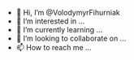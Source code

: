- 👋 Hi, I’m @VolodymyrFihurniak
- 👀 I’m interested in ...
- 🌱 I’m currently learning ...
- 💞️ I’m looking to collaborate on ...
- 📫 How to reach me ...

<!---
VolodymyrFihurniak/VolodymyrFihurniak is a ✨ special ✨ repository because its `README.md` (this file) appears on your GitHub profile.
You can click the Preview link to take a look at your changes.
--->
